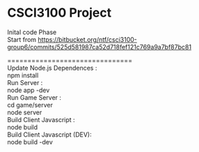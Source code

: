 CSCI3100 Project  
===============================  
Inital code Phase  
Start from https://bitbucket.org/ntf/csci3100-group6/commits/525d581987ca52d718fef121c769a9a7bf87bc81  

===============================  
Update Node.js Dependences :  
npm install  
Run Server :  
node app -dev  
Run Game Server :  
cd game/server  
node server  
Build Client Javascript :  
node build   
Build Client Javascript (DEV):  
node build -dev  